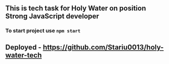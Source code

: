 ## This is tech task for Holy Water on position Strong JavaScript developer

### To start project use `npm start`

## Deployed - https://github.com/Stariu0013/holy-water-tech
